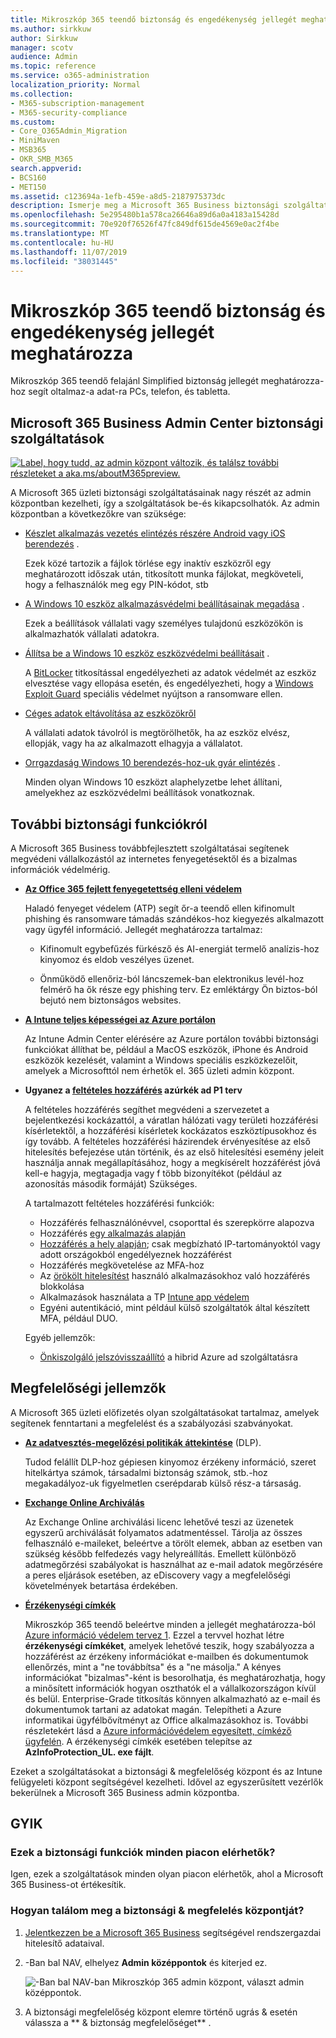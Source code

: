 ```yaml
---
title: Mikroszkóp 365 teendő biztonság és engedékenység jellegét meghatározza
ms.author: sirkkuw
author: Sirkkuw
manager: scotv
audience: Admin
ms.topic: reference
ms.service: o365-administration
localization_priority: Normal
ms.collection:
- M365-subscription-management
- M365-security-compliance
ms.custom:
- Core_O365Admin_Migration
- MiniMaven
- MSB365
- OKR_SMB_M365
search.appverid:
- BCS160
- MET150
ms.assetid: c123694a-1efb-459e-a8d5-2187975373dc
description: Ismerje meg a Microsoft 365 Business biztonsági szolgáltatásait.
ms.openlocfilehash: 5e295480b1a578ca26646a89d6a0a4183a15428d
ms.sourcegitcommit: 70e920f76526f47fc849df615de4569e0ac2f4be
ms.translationtype: MT
ms.contentlocale: hu-HU
ms.lasthandoff: 11/07/2019
ms.locfileid: "38031445"
---
```

# <a name="microsoft-365-business-security-and-compliance-features"></a>Mikroszkóp 365 teendő biztonság és engedékenység jellegét meghatározza

Mikroszkóp 365 teendő felajánl Simplified biztonság jellegét meghatározza-hoz segít oltalmaz-a adat-ra PCs, telefon, és tabletta.
    
## <a name="microsoft-365-business-admin-center-security-features"></a>Microsoft 365 Business Admin Center biztonsági szolgáltatások

[![Label, hogy tudd, az admin központ változik, és találsz további részleteket a aka.ms/aboutM365preview.](media/m365admincenterchanging.png)](https://docs.microsoft.com/office365/admin/microsoft-365-admin-center-preview)

A Microsoft 365 üzleti biztonsági szolgáltatásainak nagy részét az admin központban kezelheti, így a szolgáltatások be-és kikapcsolhatók. Az admin központban a következőkre van szüksége:
  
  
- [Készlet alkalmazás vezetés elintézés részére Android vagy iOS berendezés](app-protection-settings-for-android-and-ios.md) . 
    
    Ezek közé tartozik a fájlok törlése egy inaktív eszközről egy meghatározott időszak után, titkosított munka fájlokat, megköveteli, hogy a felhasználók meg egy PIN-kódot, stb
    
- [A Windows 10 eszköz alkalmazásvédelmi beállításainak megadása](protection-settings-for-windows-10-devices.md) . 
    
    Ezek a beállítások vállalati vagy személyes tulajdonú eszközökön is alkalmazhatók vállalati adatokra.
    
- [Állítsa be a Windows 10 eszköz eszközvédelmi beállításait](protection-settings-for-windows-10-pcs.md) . 
    
    A [BitLocker](https://go.microsoft.com/fwlink/p/?linkid=871405) titkosítással engedélyezheti az adatok védelmét az eszköz elvesztése vagy ellopása esetén, és engedélyezheti, hogy a [Windows Exploit Guard](https://docs.microsoft.com/windows/security/threat-protection/microsoft-defender-atp/enable-exploit-protection) speciális védelmet nyújtson a ransomware ellen. 
    
- [Céges adatok eltávolítása az eszközökről](remove-company-data.md)
    
    A vállalati adatok távolról is megtörölhetők, ha az eszköz elvész, ellopják, vagy ha az alkalmazott elhagyja a vállalatot.
    
- [Orrgazdaság Windows 10 berendezés-hoz-uk gyár elintézés](reset-devices-to-factory-settings.md) . 
    
    Minden olyan Windows 10 eszközt alaphelyzetbe lehet állítani, amelyekhez az eszközvédelmi beállítások vonatkoznak.
    
## <a name="additional-security-features"></a>További biztonsági funkciókról 

A Microsoft 365 Business továbbfejlesztett szolgáltatásai segítenek megvédeni vállalkozástól az internetes fenyegetésektől és a bizalmas információk védelmérig.
  
- **[Az Office 365 fejlett fenyegetettség elleni védelem](https://support.office.com/article/e100fe7c-f2a1-4b7d-9e08-622330b83653)**
    
    Haladó fenyeget védelem (ATP) segít őr-a teendő ellen kifinomult phishing és ransomware támadás szándékos-hoz kiegyezés alkalmazott vagy ügyfél információ. Jellegét meghatározza tartalmaz:
    
  - Kifinomult egybefűzés fürkésző és AI-energiát termelő analízis-hoz kinyomoz és eldob veszélyes üzenet.
    
  - Önműködő ellenőriz-ból láncszemek-ban elektronikus levél-hoz felmérő ha ők része egy phishing terv. Ez emléktárgy Ön biztos-ból bejutó nem biztonságos websites.

- **[A Intune teljes képességei az Azure portálon](https://go.microsoft.com/fwlink/p/?linkid=871403)**
    
    Az Intune Admin Center elérésére az Azure portálon további biztonsági funkciókat állíthat be, például a MacOS eszközök, iPhone és Android eszközök kezelését, valamint a Windows speciális eszközkezelőit, amelyek a Microsofttól nem érhetők el. 365 üzleti admin központ.
- **Ugyanez a [feltételes hozzáférés](https://docs.microsoft.com/azure/active-directory/conditional-access/overview) azúrkék ad P1 terv**

    A feltételes hozzáférés segíthet megvédeni a szervezetet a bejelentkezési kockázattól, a váratlan hálózati vagy területi hozzáférési kísérletektől, a hozzáférési kísérletek kockázatos eszköztípusokhoz és így tovább. A feltételes hozzáférési házirendek érvényesítése az első hitelesítés befejezése után történik, és az első hitelesítési esemény jeleit használja annak megállapításához, hogy a megkísérelt hozzáférést jóvá kell-e hagyja, megtagadja vagy f több bizonyítékot (például az azonosítás második formáját) Szükséges.

    A tartalmazott feltételes hozzáférési funkciók:

    - Hozzáférés felhasználónévvel, csoporttal és szerepkörre alapozva
    - Hozzáférés [egy alkalmazás alapján](https://docs.microsoft.com/azure/active-directory/conditional-access/app-based-conditional-access) 
    - [Hozzáférés a hely alapján](https://docs.microsoft.com/azure/active-directory/authentication/howto-registration-mfa-sspr-combined#conditional-access-policies-for-combined-registration);  csak megbízható IP-tartományoktól vagy adott országokból engedélyeznek hozzáférést 
    - Hozzáférés megkövetelése az MFA-hoz
    - Az [örökölt hitelesítést](https://docs.microsoft.com/azure/active-directory/conditional-access/block-legacy-authentication) használó alkalmazásokhoz való hozzáférés blokkolása
    - Alkalmazások használata a TP [Intune app védelem](https://docs.microsoft.com/azure/active-directory/conditional-access/app-protection-based-conditional-access)
    - Egyéni autentikáció, mint például külső szolgáltatók által készített MFA, például DUO.
   
    Egyéb jellemzők:
    - [Önkiszolgáló jelszóvisszaállító](https://docs.microsoft.com/azure/active-directory/authentication/concept-sspr-customization) a hibrid Azure ad szolgáltatásra
    
## <a name="compliance-features"></a>Megfelelőségi jellemzők

A Microsoft 365 üzleti előfizetés olyan szolgáltatásokat tartalmaz, amelyek segítenek fenntartani a megfelelést és a szabályozási szabványokat.

- **[Az adatvesztés-megelőzési politikák áttekintése](https://support.office.com/article/1966b2a7-d1e2-4d92-ab61-42efbb137f5e)** (DLP). 
    
    Tudod felállít DLP-hoz gépiesen kinyomoz érzékeny információ, szeret hitelkártya számok, társadalmi biztonság számok, stb.-hoz megakadályoz-uk figyelmetlen cserépdarab külső rész-a társaság.
    
- **[Exchange Online Archiválás](https://products.office.com/exchange/microsoft-exchange-online-archiving-email)**
    
    Az Exchange Online archiválási licenc lehetővé teszi az üzenetek egyszerű archiválását folyamatos adatmentéssel. Tárolja az összes felhasználó e-maileket, beleértve a törölt elemek, abban az esetben van szükség később felfedezés vagy helyreállítás. Emellett különböző adatmegőrzési szabályokat is használhat az e-mail adatok megőrzésére a peres eljárások esetében, az eDiscovery vagy a megfelelőségi követelmények betartása érdekében.
    
- **[Érzékenységi címkék](https://docs.microsoft.com/microsoft-365/compliance/sensitivity-labels)**

   Mikroszkóp 365 teendő beleértve minden a jellegét meghatározza-ból [Azure információ védelem tervez 1](https://go.microsoft.com/fwlink/p/?linkid=871407). Ezzel a tervvel hozhat létre **érzékenységi címkéket**, amelyek lehetővé teszik, hogy szabályozza a hozzáférést az érzékeny információkat e-mailben és dokumentumok ellenőrzés, mint a "ne továbbítsa" és a "ne másolja." A kényes információkat "bizalmas"-ként is besorolhatja, és meghatározhatja, hogy a minősített információk hogyan oszthatók el a vállalkozországon kívül és belül. Enterprise-Grade titkosítás könnyen alkalmazható az e-mail és dokumentumok tartani az adatokat magán. Telepítheti a Azure informatikai ügyfélbővítményt az Office alkalmazásokhoz is. További részletekért lásd a [Azure információvédelem egyesített, címkéző ügyfelén](https://docs.microsoft.com/azure/information-protection/rms-client/unifiedlabelingclient-version-release-history). A érzékenységi címkék esetében telepítse az **AzInfoProtection_UL. exe fájlt**.

Ezeket a szolgáltatásokat a biztonsági &amp; megfelelőség központ és az Intune felügyeleti központ segítségével kezelheti. Idővel az egyszerűsített vezérlők bekerülnek a Microsoft 365 Business admin központba.
  
    
## <a name="faq"></a>GYIK

 ### <a name="are-these-security-features-available-in-all-markets"></a>Ezek a biztonsági funkciók minden piacon elérhetők?
  
Igen, ezek a szolgáltatások minden olyan piacon elérhetők, ahol a Microsoft 365 Business-ot értékesítik.
  
### <a name="how-do-i-find-the-security-amp-compliance-center"></a>Hogyan találom meg a biztonsági &amp; megfelelés központját?
  
1. [Jelentkezzen be a Microsoft 365 Business](https://portal.microsoft.com/) segítségével rendszergazdai hitelesítő adataival. 
    
2. -Ban bal NAV, elhelyez **Admin középpontok** és kiterjed ez. 
    
    ![-Ban bal NAV-ban Mikroszkóp 365 admin központ, választ admin középpontok.](media/fa4484f8-c637-45fd-a7bd-bdb3abfd6c03.png)
  
3. A biztonsági megfelelőség központ elemre történő ugrás &amp; esetén válassza a ** &amp; biztonság megfelelőséget** .
